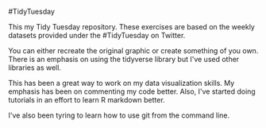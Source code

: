 #TidyTuesday

This my Tidy Tuesday repository. These exercises are based on the weekly datasets provided under the #TidyTuesday on Twitter.

You can either recreate the original graphic or create something of you own. There is an emphasis on using the tidyverse library but I've used other libraries as well.

This has been a great way to work on my data visualization skills. My emphasis has been on commenting my code better. Also, I've started doing tutorials in an effort to learn R markdown better.

I've also been tyring to learn how to use git from the command line.
